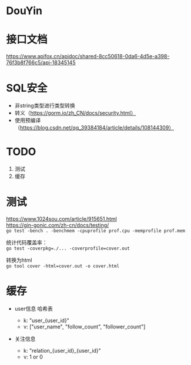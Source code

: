 # DouYin

# 接口文档
https://www.apifox.cn/apidoc/shared-8cc50618-0da6-4d5e-a398-76f3b8f766c5/api-18345145

# SQL安全
- 非string类型进行类型转换
- 转义（https://gorm.io/zh_CN/docs/security.html）
- 使用预编译（https://blog.csdn.net/qq_39384184/article/details/108144309）

# TODO
1. 测试
2. 缓存


# 测试
https://www.1024sou.com/article/915651.html  
https://gin-gonic.com/zh-cn/docs/testing/  
`go test -bench . -benchmem -cpuprofile prof.cpu -memprofile prof.mem`

统计代码覆盖率：  
`go test -coverpkg=./... -coverprofile=cover.out`  

转换为html  
`go tool cover -html=cover.out -o cover.html`

# 缓存
- user信息 哈希表
  - k: "user_{user_id}"
  - v: ["user_name", "follow_count", "follower_count"]

- 关注信息 
  - k: "relation_{user_id}_{user_id}"
  - v: 1 or 0